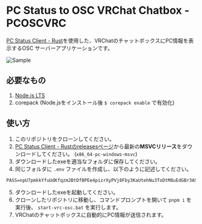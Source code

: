 # PC Status to OSC VRChat Chatbox - PCOSCVRC

[PC Status Client - Rust](https://github.com/kazukazu123123/pcsc-rs)を使用した、VRChatのチャットボックスにPC情報を表示するOSC サーバーアプリケーションです。

![Sample](https://i.imgur.com/AH8MUeq.png)

## 必要なもの

1. [Node.js LTS](https://nodejs.org/en)
2. corepack (Node.jsをインストール後 `$ corepack enable` で有効化)

## 使い方

1. このリポジトリをクローンしてください。
2. [PC Status Client - Rustのreleasesページ](https://github.com/kazukazu123123/pcsc-rs/releases)から最新の**MSVCリリース**をダウンロードしてください。 (`x86_64-pc-windows-msvc`)
3. ダウンロードしたexeを適当なフォルダに保存してください。
4. 同じフォルダに `.env` ファイルを作成し、以下のように記述してください。

```env
PASS=npU7pmkkYfuUdKfqzm2BtDfBPEe4pizrXyPVj8Fby3KaUtehNu3ToDtM8uEdGBr3AS9LRUkZixtZxuKTvsL2e4BVrfzWWG7RqqVThLWsVLHLaJJ8ekeGuHtLBkfZpBtv
```

5. ダウンロードしたexeを起動してください。
6. クローンしたリポジトリに移動し、コマンドプロンプトを開いて `pnpm i` を実行後、 `start-vrc-osc.bat` を実行します。
7. VRChatのチャットボックスに自動的にPC情報が送信されます。
